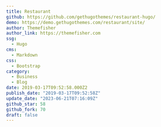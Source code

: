 ```yaml
---
title: Restaurant
github: https://github.com/gethugothemes/restaurant-hugo/
demo: https://demo.gethugothemes.com/restaurant/site/
author: Themefisher
author_link: https://themefisher.com
ssg:
  - Hugo
cms:
  - Markdown
css:
  - Bootstrap
category:
  - Business
  - Blog
date: 2019-03-17T09:52:58.000Z2
publish_date: "2019-03-17T09:52:58Z"
update_date: "2023-06-21T07:16:09Z"
github_star: 58
github_fork: 70
draft: false
---
```

